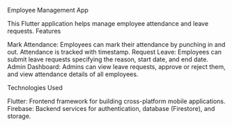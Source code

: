 Employee Management App

This Flutter application helps manage employee attendance and leave requests.
Features

  Mark Attendance: Employees can mark their attendance by punching in and out. Attendance is tracked with timestamp.
  Request Leave: Employees can submit leave requests specifying the reason, start date, and end date.
  Admin Dashboard: Admins can view leave requests, approve or reject them, and view attendance details of all employees.

Technologies Used

  Flutter: Frontend framework for building cross-platform mobile applications.
  Firebase: Backend services for authentication, database (Firestore), and storage.

